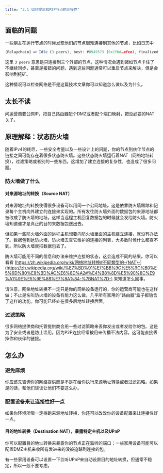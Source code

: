```yaml
---
title: "3.1 如何提高和P2P节点的连接性"
---
```


## 面临的问题

一些朋友在运行节点的时候发现他们的节点很难连接到其他的节点，比如日志中


```javascript
[Relaychain] 💤 Idle (3 peers), best: #8949573 (0x1fbd…efce), finalized #8949248 (0x102e…0032), ⬇ 1.1kiB/s ⬆ 1.0kiB/s
```


这里 `3 peers` 意思是只连接到三个外部的节点，这种情况会遇到诸如节点卡住了不继续同步，甚至是报错的问题，遇到这些问题通常可以重启节点来解决，但是会影响到挖矿。


这种情况可以检查网络是不是这篇技术文章你可以知道怎么做以及为什么。

## 太长不读

问运营商要公网IP，把自己路由器配个DMZ或者配个端口映射，把没必要的NAT关了。

## 原理解释：状态防火墙

随着IPv4的耗尽，一些安全考量以及一些设计上的问题，你的节点到伙伴节点的链接之间可能存在着很多状态防火墙。这些状态防火墙运行着NAT（网络地址转换），过滤策略或者别的一些东西。这增加了建立连接的复杂性，也造成了很多问题。

### 防火墙做了什么

#### 对来源地址的转换（Source NAT）

对来源地址的转换使得很多设备可以用同一个公网地址。这是依靠防火墙跟踪和记录每个主机向外建立的连接来实现的。所有发往防火墙外面的数据包的来源地址都被改成了防火墙的地址。这样当远程主机回复数据包的时候就会发给防火墙。防火墙知道谁才是真正的目的来数据包送出去。


但如果一些防火墙外面的远程主机想要向防火墙里面的主机建立连接，就没有办法了。数据包到达防火墙，防火墙去查它维护的连接的列表，大多数时候什么都查不到。所以防火墙就把数据包丢了。

防火墙可能用不同的信息和办法来维护连接的状态，这会造成不同的结果。你可以看看 [https://zh.wikipedia.org/wiki/网络地址转换#不同類型的-{NAT}-](https://zh.wikipedia.org/wiki/%E7%BD%91%E7%BB%9C%E5%9C%B0%E5%9D%80%E8%BD%AC%E6%8D%A2#%E4%B8%8D%E5%90%8C%E9%A1%9E%E5%9E%8B%E7%9A%84-%7BNAT%7D-) 来知道怎么回事。

请注意，网络地址转换不一定只是你的网络设备运行的，你的运营商可能也在这样做；不止是名叫防火墙的设备有能力这么做，几乎所有家用的“路由器”盒子都隐含了这样的功能。你可能已经处在很多层地址转换后面。

### 过滤策略

很多网络提供商和托管提供商会用一些过滤策略来丢你发出或者发给你的包。这是为了安全或者是防止滥用，因为P2P连接经常被用来传播不法内容。这可能直接丢掉你和伙伴的链接。

## 怎么办

### 避免麻烦

你应该先咨询你的网络提供商是不是在给你执行来源地址转换或者过滤策略。如果是的话，和他们谈谈让他们不要这么办。

### 配置设备来让连接性好一点

如果你环境所限一定得跑来源地址转换，你还可以改改你的设备配置来让连接性好一点。

#### 目的地址转换（Destination NAT），暴露特定主机以及UPnP

你可以配置目的地址转换来暴露你的节点正在监听的端口；一些家用设备可能可以配置DMZ主机来收所有发进来的没被追踪到连接的包。

有一些家用设备可以设置一下监听UPnP来自动设置目的地址转换，但通常不稳定，所以一般不要考虑。
